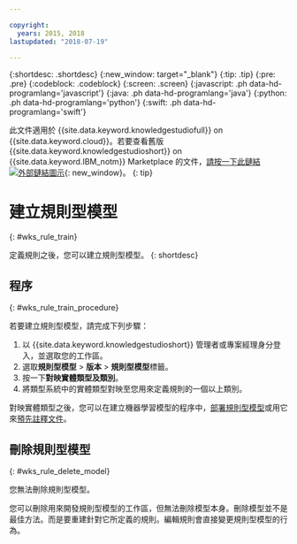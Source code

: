 ```yaml
---

copyright:
  years: 2015, 2018
lastupdated: "2018-07-19"

---
```


{:shortdesc: .shortdesc}
{:new_window: target="_blank"}
{:tip: .tip}
{:pre: .pre}
{:codeblock: .codeblock}
{:screen: .screen}
{:javascript: .ph data-hd-programlang='javascript'}
{:java: .ph data-hd-programlang='java'}
{:python: .ph data-hd-programlang='python'}
{:swift: .ph data-hd-programlang='swift'}

此文件適用於 {{site.data.keyword.knowledgestudiofull}} on {{site.data.keyword.cloud}}。若要查看舊版 {{site.data.keyword.knowledgestudioshort}} on {{site.data.keyword.IBM_notm}} Marketplace 的文件，[請按一下此鏈結 ![外部鏈結圖示](../../icons/launch-glyph.svg "外部鏈結圖示")](https://{DomainName}/docs/services/knowledge-studio/rule-annotator-model-create.html){: new_window}。
{: tip}

# 建立規則型模型
{: #wks_rule_train}

定義規則之後，您可以建立規則型模型。
{: shortdesc}

## 程序
{: #wks_rule_train_procedure}

若要建立規則型模型，請完成下列步驟：

1. 以 {{site.data.keyword.knowledgestudioshort}} 管理者或專案經理身分登入，並選取您的工作區。
1. 選取**規則型模型** > **版本** > **規則型模型**標籤。
2. 按一下**對映實體類型及類別**。
3. 將類型系統中的實體類型對映至您用來定義規則的一個以上類別。

  對映實體類型之後，您可以在建立機器學習模型的程序中，[部署規則型模型](/docs/services/watson-knowledge-studio/rule-annotator-model-use.html)或用它來[預先註釋文件](/docs/services/watson-knowledge-studio/preannotation.html#wks_preannotrule)。

## 刪除規則型模型
{: #wks_rule_delete_model}

您無法刪除規則型模型。

您可以刪除用來開發規則型模型的工作區，但無法刪除模型本身。刪除模型並不是最佳方法。而是要重建針對它所定義的規則。編輯規則會直接變更規則型模型的行為。
